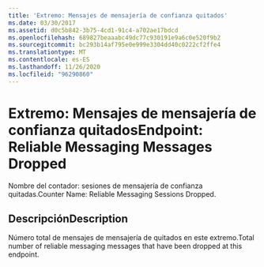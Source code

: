 ```yaml
---
title: 'Extremo: Mensajes de mensajería de confianza quitados'
ms.date: 03/30/2017
ms.assetid: d0c5b842-3b75-4cd1-91c4-a702ae17bdcd
ms.openlocfilehash: 689827beaaabc49dc77c930191e9a6c0e520f9b2
ms.sourcegitcommit: bc293b14af795e0e999e3304dd40c0222cf2ffe4
ms.translationtype: MT
ms.contentlocale: es-ES
ms.lasthandoff: 11/26/2020
ms.locfileid: "96290860"
---
```

# <a name="endpoint-reliable-messaging-messages-dropped"></a><span data-ttu-id="b8446-102">Extremo: Mensajes de mensajería de confianza quitados</span><span class="sxs-lookup"><span data-stu-id="b8446-102">Endpoint: Reliable Messaging Messages Dropped</span></span>

<span data-ttu-id="b8446-103">Nombre del contador: sesiones de mensajería de confianza quitadas.</span><span class="sxs-lookup"><span data-stu-id="b8446-103">Counter Name: Reliable Messaging Sessions Dropped.</span></span>  
  
## <a name="description"></a><span data-ttu-id="b8446-104">Descripción</span><span class="sxs-lookup"><span data-stu-id="b8446-104">Description</span></span>  

 <span data-ttu-id="b8446-105">Número total de mensajes de mensajería de quitados en este extremo.</span><span class="sxs-lookup"><span data-stu-id="b8446-105">Total number of reliable messaging messages that have been dropped at this endpoint.</span></span>
